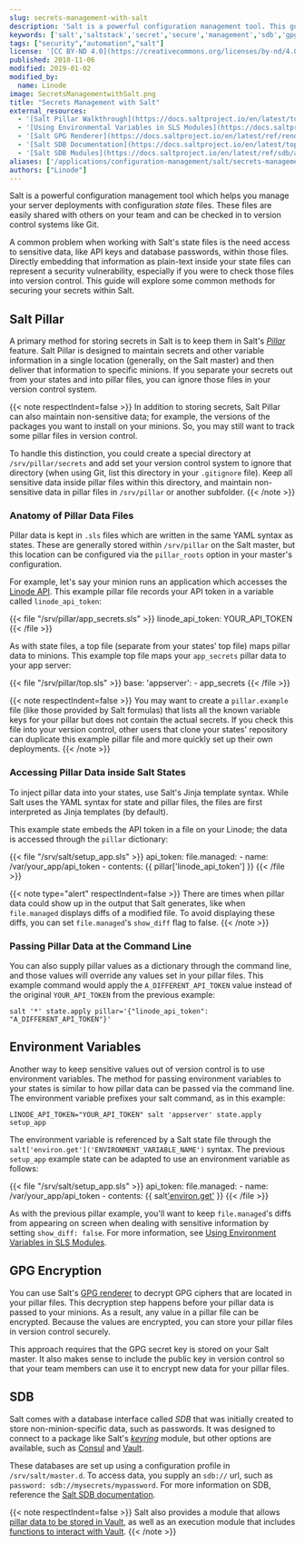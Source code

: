 ```yaml
---
slug: secrets-management-with-salt
description: 'Salt is a powerful configuration management tool. This guide provides you with an overview of available options to manage secrets with SaltStack.'
keywords: ['salt','saltstack','secret','secure','management','sdb','gpg','vault']
tags: ["security","automation","salt"]
license: '[CC BY-ND 4.0](https://creativecommons.org/licenses/by-nd/4.0)'
published: 2018-11-06
modified: 2019-01-02
modified_by:
  name: Linode
image: SecretsManagementwithSalt.png
title: "Secrets Management with Salt"
external_resources:
  - '[Salt Pillar Walkthrough](https://docs.saltproject.io/en/latest/topics/tutorials/pillar.html)'
  - '[Using Environmental Variables in SLS Modules](https://docs.saltproject.io/en/latest/topics/tutorials/states_pt3.html#using-environment-variables-in-sls-modules)'
  - '[Salt GPG Renderer](https://docs.saltproject.io/en/latest/ref/renderers/all/salt.renderers.gpg.html)'
  - '[Salt SDB Documentation](https://docs.saltproject.io/en/latest/topics/sdb/)'
  - '[Salt SDB Modules](https://docs.saltproject.io/en/latest/ref/sdb/all/index.html)'
aliases: ['/applications/configuration-management/salt/secrets-management-with-salt/','/applications/configuration-management/secrets-management-with-salt/']
authors: ["Linode"]
---
```


Salt is a powerful configuration management tool which helps you manage your server deployments with configuration *state* files. These files are easily shared with others on your team and can be checked in to version control systems like Git.

A common problem when working with Salt's state files is the need access to sensitive data, like API keys and database passwords, within those files. Directly embedding that information as plain-text inside your state files can represent a security vulnerability, especially if you were to check those files into version control. This guide will explore some common methods for securing your secrets within Salt.

## Salt Pillar

A primary method for storing secrets in Salt is to keep them in Salt's [*Pillar*](https://docs.saltproject.io/en/latest/topics/pillar/) feature. Salt Pillar is designed to maintain secrets and other variable information in a single location (generally, on the Salt master) and then deliver that information to specific minions. If you separate your secrets out from your states and into pillar files, you can ignore those files in your version control system.

{{< note respectIndent=false >}}
In addition to storing secrets, Salt Pillar can also maintain non-sensitive data; for example, the versions of the packages you want to install on your minions. So, you may still want to track some pillar files in version control.

To handle this distinction, you could create a special directory at `/srv/pillar/secrets` and add set your version control system to ignore that directory (when using Git, list this directory in your `.gitignore` file). Keep all sensitive data inside pillar files within this directory, and maintain non-sensitive data in pillar files in `/srv/pillar` or another subfolder.
{{< /note >}}

### Anatomy of Pillar Data Files

Pillar data is kept in `.sls` files which are written in the same YAML syntax as states. These are generally stored within `/srv/pillar` on the Salt master, but this location can be configured via the `pillar_roots` option in your master's configuration.

For example, let's say your minion runs an application which accesses the [Linode API](/docs/products/tools/api/). This example pillar file records your API token in a variable called `linode_api_token`:

{{< file "/srv/pillar/app_secrets.sls" >}}
linode_api_token: YOUR_API_TOKEN
{{< /file >}}

As with state files, a top file (separate from your states’ top file) maps pillar data to minions. This example top file maps your `app_secrets` pillar data to your app server:

{{< file "/srv/pillar/top.sls" >}}
base:
  'appserver':
    - app_secrets
{{< /file >}}

{{< note respectIndent=false >}}
You may want to create a `pillar.example` file (like those provided by Salt formulas) that lists all the known variable keys for your pillar but does not contain the actual secrets. If you check this file into your version control, other users that clone your states' repository can duplicate this example pillar file and more quickly set up their own deployments.
{{< /note >}}

### Accessing Pillar Data inside Salt States

To inject pillar data into your states, use Salt's Jinja template syntax. While Salt uses the YAML syntax for state and pillar files, the files are first interpreted as Jinja templates (by default).

This example state embeds the API token in a file on your Linode; the data is accessed through the `pillar` dictionary:

{{< file "/srv/salt/setup_app.sls" >}}
api_token:
  file.managed:
    - name: /var/your_app/api_token
    - contents: {{ pillar['linode_api_token'] }}
{{< /file >}}

{{< note type="alert" respectIndent=false >}}
There are times when pillar data could show up in the output that Salt generates, like when `file.managed` displays diffs of a modified file. To avoid displaying these diffs, you can set `file.managed`'s `show_diff` flag to false.
{{< /note >}}

### Passing Pillar Data at the Command Line

You can also supply pillar values as a dictionary through the command line, and those values will override any values set in your pillar files. This example command would apply the `A_DIFFERENT_API_TOKEN` value instead of the original `YOUR_API_TOKEN` from the previous example:

    salt '*' state.apply pillar='{"linode_api_token": "A_DIFFERENT_API_TOKEN"}'

## Environment Variables

Another way to keep sensitive values out of version control is to use environment variables. The method for passing environment variables to your states is similar to how pillar data can be passed via the command line. The environment variable prefixes your salt command, as in this example:

    LINODE_API_TOKEN="YOUR_API_TOKEN" salt 'appserver' state.apply setup_app

The environment variable is referenced by a Salt state file through the `salt['environ.get']('ENVIRONMENT_VARIABLE_NAME')` syntax. The previous `setup_app` example state can be adapted to use an environment variable as follows:

{{< file "/srv/salt/setup_app.sls" >}}
api_token:
  file.managed:
    - name: /var/your_app/api_token
    - contents: {{ salt['environ.get']('LINODE_API_TOKEN') }}
{{< /file >}}

As with the previous pillar example, you'll want to keep `file.managed`'s diffs from appearing on screen when dealing with sensitive information by setting `show_diff: false`. For more information, see [Using Environment Variables in SLS Modules](https://docs.saltproject.io/en/latest/topics/tutorials/states_pt3.html#using-environment-variables-in-sls-modules).

## GPG Encryption

You can use Salt's [GPG renderer](https://docs.saltproject.io/en/latest/ref/renderers/all/salt.renderers.gpg.html) to decrypt GPG ciphers that are located in your pillar files. This decryption step happens before your pillar data is passed to your minions. As a result, any value in a pillar file can be encrypted. Because the values are encrypted, you can store your pillar files in version control securely.

This approach requires that the GPG secret key is stored on your Salt master. It also makes sense to include the public key in version control so that your team members can use it to encrypt new data for your pillar files.

## SDB

Salt comes with a database interface called *SDB* that was initially created to store non-minion-specific data, such as passwords. It was designed to connect to a package like Salt's [*keyring*](https://docs.saltproject.io/en/latest/ref/sdb/all/salt.sdb.keyring_db.html) module, but other options are available, such as [Consul](https://docs.saltproject.io/en/latest/ref/sdb/all/salt.sdb.consul.html) and [Vault](https://docs.saltproject.io/en/latest/ref/sdb/all/salt.sdb.vault.html#module-salt.sdb.vault).

These databases are set up using a configuration profile in `/srv/salt/master.d`. To access data, you supply an `sdb://` url, such as `password: sdb://mysecrets/mypassword`. For more information on SDB, reference the [Salt SDB documentation](https://docs.saltproject.io/en/latest/topics/sdb/).

{{< note respectIndent=false >}}
Salt also provides a module that allows [pillar data to be stored in Vault](https://docs.saltproject.io/en/latest/ref/pillar/all/salt.pillar.vault.html), as well as an execution module that includes [functions to interact with Vault](https://docs.saltproject.io/en/latest/ref/modules/all/salt.modules.vault.html#vault-setup).
{{< /note >}}

